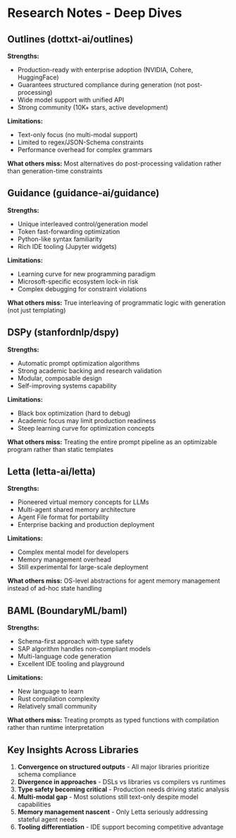 # Research Notes - Deep Dives

## Outlines (dottxt-ai/outlines)
**Strengths:**
- Production-ready with enterprise adoption (NVIDIA, Cohere, HuggingFace)
- Guarantees structured compliance during generation (not post-processing)
- Wide model support with unified API
- Strong community (10K+ stars, active development)

**Limitations:**
- Text-only focus (no multi-modal support)
- Limited to regex/JSON-Schema constraints
- Performance overhead for complex grammars

**What others miss:** Most alternatives do post-processing validation rather than generation-time constraints

## Guidance (guidance-ai/guidance)
**Strengths:**
- Unique interleaved control/generation model
- Token fast-forwarding optimization
- Python-like syntax familiarity
- Rich IDE tooling (Jupyter widgets)

**Limitations:**
- Learning curve for new programming paradigm
- Microsoft-specific ecosystem lock-in risk
- Complex debugging for constraint violations

**What others miss:** True interleaving of programmatic logic with generation (not just templating)

## DSPy (stanfordnlp/dspy)
**Strengths:**
- Automatic prompt optimization algorithms
- Strong academic backing and research validation
- Modular, composable design
- Self-improving systems capability

**Limitations:**
- Black box optimization (hard to debug)
- Academic focus may limit production readiness
- Steep learning curve for optimization concepts

**What others miss:** Treating the entire prompt pipeline as an optimizable program rather than static templates

## Letta (letta-ai/letta)
**Strengths:**
- Pioneered virtual memory concepts for LLMs
- Multi-agent shared memory architecture
- Agent File format for portability
- Enterprise backing and production deployment

**Limitations:**
- Complex mental model for developers
- Memory management overhead
- Still experimental for large-scale deployment

**What others miss:** OS-level abstractions for agent memory management instead of ad-hoc state handling

## BAML (BoundaryML/baml)
**Strengths:**
- Schema-first approach with type safety
- SAP algorithm handles non-compliant models
- Multi-language code generation
- Excellent IDE tooling and playground

**Limitations:**
- New language to learn
- Rust compilation complexity
- Relatively small community

**What others miss:** Treating prompts as typed functions with compilation rather than runtime interpretation

## Key Insights Across Libraries

1. **Convergence on structured outputs** - All major libraries prioritize schema compliance
2. **Divergence in approaches** - DSLs vs libraries vs compilers vs runtimes
3. **Type safety becoming critical** - Production needs driving static analysis
4. **Multi-modal gap** - Most solutions still text-only despite model capabilities
5. **Memory management nascent** - Only Letta seriously addressing stateful agent needs
6. **Tooling differentiation** - IDE support becoming competitive advantage
